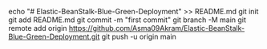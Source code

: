 echo "# Elastic-BeanStalk-Blue-Green-Deployment" >> README.md
git init
git add README.md
git commit -m "first commit"
git branch -M main
git remote add origin https://github.com/Asma09Akram/Elastic-BeanStalk-Blue-Green-Deployment.git
git push -u origin main
